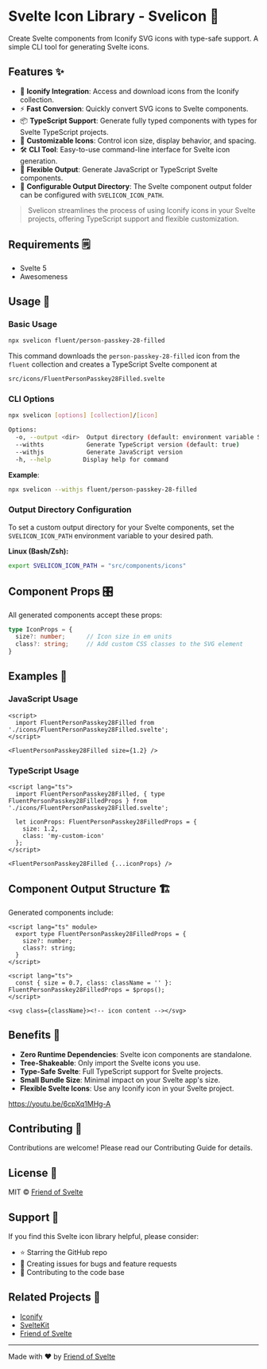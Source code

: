 # Svelte Icon Library - Svelicon 🎨

Create Svelte components from Iconify SVG icons with type-safe support. A simple CLI tool for generating Svelte icons.

## Features ✨

- 🎯 **Iconify Integration**: Access and download icons from the Iconify collection.
- ⚡ **Fast Conversion**: Quickly convert SVG icons to Svelte components.
- 📦 **TypeScript Support**: Generate fully typed components with types for Svelte TypeScript projects.
- 🎨 **Customizable Icons**: Control icon size, display behavior, and spacing.
- 🛠️ **CLI Tool**: Easy-to-use command-line interface for Svelte icon generation.
- 🔄 **Flexible Output**: Generate JavaScript or TypeScript Svelte components.
- 📂 **Configurable Output Directory**: The Svelte component output folder can be configured with `SVELICON_ICON_PATH`.

> Svelicon streamlines the process of using Iconify icons in your Svelte projects, offering TypeScript support and flexible customization.

## Requirements 🗒️

- Svelte 5
- Awesomeness

## Usage 🚀

### Basic Usage

```bash
npx svelicon fluent/person-passkey-28-filled
```

This command downloads the `person-passkey-28-filled` icon from the `fluent` collection and creates a TypeScript Svelte component at 
```
src/icons/FluentPersonPasskey28Filled.svelte
```

### CLI Options

```bash
npx svelicon [options] [collection]/[icon]

Options:
  -o, --output <dir>  Output directory (default: environment variable SVELICON_ICON_PATH or "src/icons")
  --withts            Generate TypeScript version (default: true)
  --withjs            Generate JavaScript version
  -h, --help         Display help for command
```

**Example**:
```bash
npx svelicon --withjs fluent/person-passkey-28-filled
```

### Output Directory Configuration

To set a custom output directory for your Svelte components, set the `SVELICON_ICON_PATH` environment variable to your desired path.

**Linux (Bash/Zsh):**
```bash
export SVELICON_ICON_PATH = "src/components/icons"
```

## Component Props 🎛️

All generated components accept these props:

```typescript
type IconProps = {
  size?: number;      // Icon size in em units
  class?: string;     // Add custom CSS classes to the SVG element
}
```

## Examples 📝

### JavaScript Usage

```svelte
<script>
  import FluentPersonPasskey28Filled from './icons/FluentPersonPasskey28Filled.svelte';
</script>

<FluentPersonPasskey28Filled size={1.2} />
```

### TypeScript Usage

```svelte
<script lang="ts">
  import FluentPersonPasskey28Filled, { type FluentPersonPasskey28FilledProps } from './icons/FluentPersonPasskey28Filled.svelte';
  
  let iconProps: FluentPersonPasskey28FilledProps = {
    size: 1.2,
    class: 'my-custom-icon'
  };
</script>

<FluentPersonPasskey28Filled {...iconProps} />
```

## Component Output Structure 🏗️

Generated components include:

```svelte
<script lang="ts" module>
  export type FluentPersonPasskey28FilledProps = {
    size?: number;
    class?: string;
  }
</script>

<script lang="ts">
  const { size = 0.7, class: className = '' }: FluentPersonPasskey28FilledProps = $props();
</script>

<svg class={className}><!-- icon content --></svg>
```

## Benefits 🌟

- **Zero Runtime Dependencies**: Svelte icon components are standalone.
- **Tree-Shakeable**: Only import the Svelte icons you use.
- **Type-Safe Svelte**: Full TypeScript support for Svelte projects.
- **Small Bundle Size**: Minimal impact on your Svelte app's size.
- **Flexible Svelte Icons**: Use any Iconify icon in your Svelte project.

https://youtu.be/6cpXq1MHg-A

## Contributing 🤝

Contributions are welcome! Please read our Contributing Guide for details.

## License 📄

MIT © [Friend of Svelte](https://github.com/friendofsvelte)

## Support 💖

If you find this Svelte icon library helpful, please consider:

- ⭐ Starring the GitHub repo
- 🐛 Creating issues for bugs and feature requests
- 🔀 Contributing to the code base

## Related Projects 🔗

- [Iconify](https://iconify.design/)
- [SvelteKit](https://kit.svelte.dev/)
- [Friend of Svelte](https://github.com/friendofsvelte)

---

Made with ❤️ by [Friend of Svelte](https://github.com/friendofsvelte)
